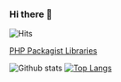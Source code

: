 ### Hi there 👋

![Hits](https://hits.seeyoufarm.com/api/count/incr/badge.svg?url=https://github.com/sokil)

[PHP Packagist Libraries](https://sokil.github.io/PackagistDashboard/dist/#sokil)

![Github stats](https://github-readme-stats.vercel.app/api?username=sokil&show_icons=true)
[![Top Langs](https://github-readme-stats.vercel.app/api/top-langs/?username=sokil&layout=compact)](https://github.com/anuraghazra/github-readme-stats)
